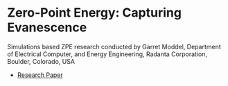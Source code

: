 # Zero-Point Energy: Capturing Evanescence

Simulations based ZPE research conducted by Garret Moddel, Department of Electrical Computer, and Energy Engineering, Radanta Corporation, Boulder, Colorado, USA

* [Research Paper](./zpi_capturing_evanescence.pdf)